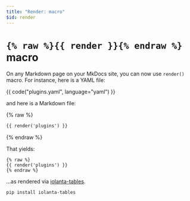 ```yaml
---
title: "Render: macro"
$id: render
---
```


# `{% raw %}{{ render }}{% endraw %}` macro

On any Markdown page on your MkDocs site, you can now use `render()` macro. For instance, here is a YAML file:

{{ code("plugins.yaml", language="yaml") }}

and here is a Markdown file:

{% raw %}
```markdown
{{ render('plugins') }}
```
{% endraw %}

That yields:

```
{% raw %}
{{ render('plugins') }}
{% endraw %}
``` 

…as rendered via [iolanta-tables](https://iolanta.tech/tables).

```shell title="Install iolanta-tables to reproduce this example!"
pip install iolanta-tables
```
